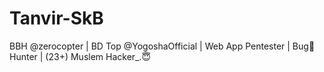 # Tanvir-SkB
BBH  @zerocopter  | BD Top  @YogoshaOfficial  | Web App Pentester | Bug🐞Hunter | (23+) Muslem Hacker_.😇
